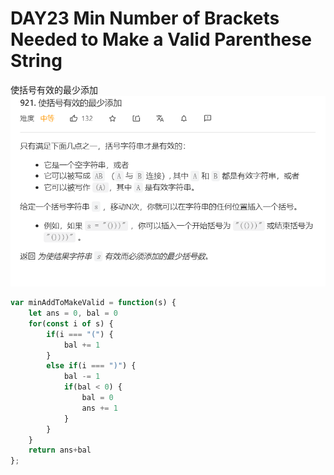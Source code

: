 # DAY23 Min Number of Brackets Needed to Make a Valid Parenthese String
使括号有效的最少添加
![alt ](../CSS%E4%B8%8Eimg%E5%BC%95%E7%94%A8/Algorithm/leetcode921.png)
```js
var minAddToMakeValid = function(s) {
    let ans = 0, bal = 0
    for(const i of s) {
        if(i === "(") {
            bal += 1
        }
        else if(i === ")") {
            bal -= 1
            if(bal < 0) {
                bal = 0
                ans += 1
            }
        }
    }
    return ans+bal
};
```